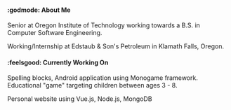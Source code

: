 #### :godmode: About Me  
Senior at Oregon Institute of Technology working towards a B.S. in Computer Software Engineering. 

Working/Internship at Edstaub & Son's Petroleum in Klamath Falls, Oregon. 

#### :feelsgood: Currently Working On
Spelling blocks, Android application using Monogame framework. Educational "game" targeting children between ages 3 - 8.

Personal website using Vue.js, Node.js, MongoDB
